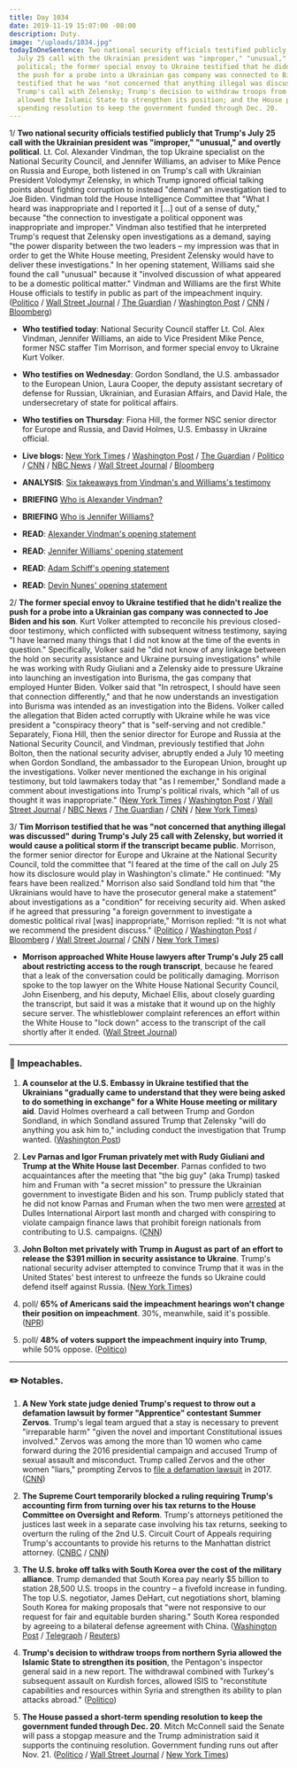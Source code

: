 ```yaml
---
title: Day 1034
date: 2019-11-19 15:07:00 -08:00
description: Duty.
image: "/uploads/1034.jpg"
todayInOneSentence: Two national security officials testified publicly that Trump's
  July 25 call with the Ukrainian president was "improper," "unusual," and overtly
  political; the former special envoy to Ukraine testified that he didn't realize
  the push for a probe into a Ukrainian gas company was connected to Biden; Tim Morrison
  testified that he was "not concerned that anything illegal was discussed" during
  Trump's call with Zelensky; Trump's decision to withdraw troops from northern Syria
  allowed the Islamic State to strengthen its position; and the House passed a short-term
  spending resolution to keep the government funded through Dec. 20.
---
```


1/ **Two national security officials testified publicly that Trump's July 25 call with the Ukrainian president was "improper," "unusual," and overtly political**. Lt. Col. Alexander Vindman, the top Ukraine specialist on the National Security Council, and Jennifer Williams, an adviser to Mike Pence on Russia and Europe, both listened in on Trump's call with Ukrainian President Volodymyr Zelensky, in which Trump ignored official talking points about fighting corruption to instead "demand" an investigation tied to Joe Biden. Vindman told the House Intelligence Committee that "What I heard was inappropriate and I reported it \[...\] out of a sense of duty," because "the connection to investigate a political opponent was inappropriate and improper." Vindman also testified that he interpreted Trump's request that Zelensky open investigations as a demand, saying "the power disparity between the two leaders – my impression was that in order to get the White House meeting, President Zelensky would have to deliver these investigations." In her opening statement, Williams said she found the call "unusual" because it "involved discussion of what appeared to be a domestic political matter." Vindman and Williams are the first White House officials to testify in public as part of the impeachment inquiry. ([Politico](https://www.politico.com/news/2019/11/19/trump-ukraine-scrutiny-officials-testimony-071395) / [Wall Street Journal](https://www.wsj.com/articles/impeachment-witnesses-set-to-testify-on-concerns-about-trump-zelensky-call-11574159401) / [The Guardian](https://www.theguardian.com/us-news/2019/nov/19/alexander-vindman-trump-impeachment-hearings) / [Washington Post](https://www.washingtonpost.com/politics/lt-col-alexander-vindman-reveals-in-testimony-that-he-told-an-intelligence-official-about-trumps-call-with-ukrainian-leader/2019/11/19/61c46b16-0ae4-11ea-8397-a955cd542d00_story.html) / [CNN](https://www.cnn.com/2019/11/19/politics/public-impeachment-hearing-day-3/index.html) / [Bloomberg](https://www.bloomberg.com/news/articles/2019-11-19/army-officer-describes-raising-alarm-over-trump-s-ukraine-call?srnd=premium))

* **Who testified today**: National Security Council staffer Lt. Col. Alex Vindman, Jennifer Williams, an aide to Vice President Mike Pence, former NSC staffer Tim Morrison, and former special envoy to Ukraine Kurt Volker.

* **Who testifies on Wednesday**: Gordon Sondland, the U.S. ambassador to the European Union, Laura Cooper, the deputy assistant secretary of defense for Russian, Ukrainian, and Eurasian Affairs, and David Hale, the undersecretary of state for political affairs.

* **Who testifies on Thursday**: Fiona Hill, the former NSC senior director for Europe and Russia, and David Holmes, U.S. Embassy in Ukraine official.

* **Live blogs:** [New York Times](https://www.nytimes.com/2019/11/19/us/politics/impeachment-hearings.html) / [Washington Post](https://www.washingtonpost.com/politics/impeachment-hearings-live-updates/2019/11/19/c5ea3bba-0a54-11ea-bd9d-c628fd48b3a0_story.html?hpid=hp_hp-bignews3_liveall-810a%3Aprime-time%2Fpromo) / [The Guardian](https://www.theguardian.com/us-news/live/2019/nov/19/donald-trump-news-today-impeachment-ukraine-live) / [Politico](https://www.politico.com/news/2019/11/19/impeachment-hearings-live-highlights-and-updates-071459) / [CNN](https://www.cnn.com/politics/live-news/impeachment-hearing-11-19-19/index.html) / [NBC News](https://www.nbcnews.com/politics/trump-impeachment-inquiry/live-blog/nov-19-impeachment-hearings-live-updates-n1085171) / [Wall Street Journal](https://www.wsj.com/livecoverage/four-witnesses-testify-impeachment-tuesday) / [Bloomberg](https://www.bloomberg.com/news/articles/2019-11-19/nsc-aide-vindman-to-open-week-s-testimony-impeachment-update)

* **ANALYSIS**: [Six takeaways from Vindman's and Williams's testimony](https://www.washingtonpost.com/politics/2019/11/19/early-takeaways-alexander-vindmans-jennifer-williamss-testimony/)

* **BRIEFING** [Who is Alexander Vindman?](https://www.nytimes.com/2019/11/19/us/alexander-vindman.html)

* **BRIEFING** [Who is Jennifer Williams?](https://www.nytimes.com/2019/11/19/us/politics/jennifer-williams.html)

* **READ**: [Alexander Vindman's opening statement](https://www.axios.com/trump-impeachment-hearing-alexander-vindman-opening-statement-0de5fcec-7ffd-49e4-9359-05057958fd9f.html)

* **READ**: [Jennifer Williams' opening statement](https://www.cnn.com/2019/11/19/politics/jennifer-williams-opening-remarks-impeachment-hearing/index.html)

* **READ**: [Adam Schiff's opening statement](https://www.cnn.com/2019/11/19/politics/adam-schiff-opening-statement-impeachment-nov-19/index.html)

* **READ**: [Devin Nunes' opening statement](https://www.cnn.com/2019/11/19/politics/devin-nunes-opening-remarks-november-19-impeachment-hearing/index.html)

2/ **The former special envoy to Ukraine testified that he didn't realize the push for a probe into a Ukrainian gas company was connected to Joe Biden and his son**. Kurt Volker attempted to reconcile his previous closed-door testimony, which conflicted with subsequent witness testimony, saying "I have learned many things that I did not know at the time of the events in question." Specifically, Volker said he "did not know of any linkage between the hold on security assistance and Ukraine pursuing investigations" while he was working with Rudy Giuliani and a Zelensky aide to pressure Ukraine into launching an investigation into Burisma, the gas company that employed Hunter Biden. Volker said that "In retrospect, I should have seen that connection differently," and that he now understands an investigation into Burisma was intended as an investigation into the Bidens. Volker called the allegation that Biden acted corruptly with Ukraine while he was vice president a "conspiracy theory" that is "self-serving and not credible." Separately, Fiona Hill, then the senior director for Europe and Russia at the National Security Council, and Vindman, previously testified that John Bolton, then the national security adviser, abruptly ended a July 10 meeting when Gordon Sondland, the ambassador to the European Union, brought up the investigations. Volker never mentioned the exchange in his original testimony, but told lawmakers today that "as I remember," Sondland made a comment about investigations into Trump's political rivals, which "all of us thought it was inappropriate." ([New York Times](https://www.nytimes.com/2019/11/19/us/politics/impeachment-hearings.html#link-4b9b1be1) / [Washington Post](https://www.washingtonpost.com/politics/impeachment-hearings-live-updates/2019/11/19/c5ea3bba-0a54-11ea-bd9d-c628fd48b3a0_story.html#link-5J6VNDQDKE663CEUPDLCNRUDNY) / [Wall Street Journal](https://www.wsj.com/livecoverage/four-witnesses-testify-impeachment-tuesday#LCcard-1574197956) / [NBC News](https://www.nbcnews.com/politics/trump-impeachment-inquiry/live-blog/nov-19-impeachment-hearings-live-updates-n1085171#ncrd1086156) / [The Guardian](https://www.theguardian.com/us-news/live/2019/nov/19/donald-trump-news-today-impeachment-ukraine-live?page=with:block-5dd462788f080fd59fb137c2#block-5dd462788f080fd59fb137c2) / [CNN](https://www.cnn.com/politics/live-news/impeachment-hearing-11-19-19/h_a41457df3f15df6384314349471cd591) / [New York Times](https://www.nytimes.com/2019/11/18/us/politics/trump-impeachment.html))

3/ **Tim Morrison testified that he was "not concerned that anything illegal was discussed" during Trump's July 25 call with Zelensky, but worried it would cause a political storm if the transcript became public**. Morrison, the former senior director for Europe and Ukraine at the National Security Council, told the committee that "I feared at the time of the call on July 25 how its disclosure would play in Washington's climate." He continued: "My fears have been realized." Morrison also said Sondland told him that "the Ukrainians would have to have the prosecutor general make a statement" about investigations as a "condition" for receiving security aid. When asked if he agreed that pressuring "a foreign government to investigate a domestic political rival \[was\] inappropriate," Morrison replied: "It is not what we recommend the president discuss." ([Politico](https://www.politico.com/news/2019/11/19/impeachment-hearings-live-highlights-volker-morrison-071572) / [Washington Post](https://www.washingtonpost.com/politics/impeachment-hearings-live-updates/2019/11/19/c5ea3bba-0a54-11ea-bd9d-c628fd48b3a0_story.html#link-3NHEKVI43A4VZE34L5ETT6DEFA) / [Bloomberg](https://www.bloomberg.com/news/articles/2019-11-19/trump-s-ukraine-envoy-denies-role-in-pushing-for-biden-probe) / [Wall Street Journal](https://www.wsj.com/livecoverage/four-witnesses-testify-impeachment-tuesday#LCcard-1574201987) / [CNN](https://www.cnn.com/politics/live-news/impeachment-hearing-11-19-19/h_7fd097ccf7462b4a3e6a4f91ec0fb355) / [New York Times](https://www.nytimes.com/2019/11/19/us/politics/impeachment-hearings.html#link-59501d94))

* **Morrison approached White House lawyers after Trump's July 25 call about restricting access to the rough transcript**, because he feared that a leak of the conversation could be politically damaging. Morrison spoke to the top lawyer on the White House National Security Council, John Eisenberg, and his deputy, Michael Ellis, about closely guarding the transcript, but said it was a mistake that it wound up on the highly secure server. The whistleblower complaint references an effort within the White House to "lock down" access to the transcript of the call shortly after it ended. ([Wall Street Journal](https://www.wsj.com/articles/white-house-official-feared-trump-transcript-leak-could-be-politically-damaging-11573942481))

---

### 👀 Impeachables.

1. **A counselor at the U.S. Embassy in Ukraine testified that the Ukrainians "gradually came to understand that they were being asked to do something in exchange" for a White House meeting or military aid**. David Holmes overheard a call between Trump and Gordon Sondland, in which Sondland assured Trump that Zelensky "will do anything you ask him to," including conduct the investigation that Trump wanted. ([Washington Post](https://www.washingtonpost.com/national-security/impeachment-witness-says-ukraine-gradually-came-to-understand-trumps-desired-investigation-was-tied-to-aid-meeting/2019/11/18/b6dd2cc0-0a47-11ea-8397-a955cd542d00_story.html))

2. **Lev Parnas and Igor Fruman privately met with Rudy Giuliani and Trump at the White House last December**. Parnas confided to two acquaintances after the meeting that "the big guy" (aka Trump) tasked him and Fruman with "a secret mission" to pressure the Ukrainian government to investigate Biden and his son. Trump publicly stated that he did not know Parnas and Fruman when the two men were [arrested](https://whatthefuckjusthappenedtoday.com/2019/10/10/day-994/#1-two-men-who-worked-with-giuliani-t) at Dulles International Airport last month and charged with conspiring to violate campaign finance laws that prohibit foreign nationals from contributing to U.S. campaigns. ([CNN](https://www.cnn.com/2019/11/15/politics/parnas-trump-special-mission-ukraine/index.html))

3. **John Bolton met privately with Trump in August as part of an effort to release the $391 million in security assistance to Ukraine**. Trump's national security adviser attempted to convince Trump that it was in the United States' best interest to unfreeze the funds so Ukraine could defend itself against Russia. ([New York Times](https://www.nytimes.com/2019/11/16/us/politics/impeachment-trump.html))

4. poll/ **65% of Americans said the impeachment hearings won't change their position on impeachment**. 30%, meanwhile, said it's possible. ([NPR](https://www.npr.org/2019/11/19/780540637/poll-americans-overwhelmingly-say-impeachment-hearings-wont-change-their-minds))

5. poll/ **48% of voters support the impeachment inquiry into Trump**, while 50% oppose. ([Politico](https://www.politico.com/news/2019/11/19/support-trump-impeachment-inquiry-poll-071396))

---

### ✏️ Notables.

1. **A New York state judge denied Trump's request to throw out a defamation lawsuit by former "Apprentice" contestant Summer Zervos**. Trump's legal team argued that a stay is necessary to prevent "irreparable harm" "given the novel and important Constitutional issues involved." Zervos was among the more than 10 women who came forward during the 2016 presidential campaign and accused Trump of sexual assault and misconduct. Trump called Zervos and the other women "liars," prompting Zervos to [file a defamation lawsuit](https://whatthefuckjusthappenedtoday.com/2018/05/02/day-468/) in 2017. ([CNN](https://www.cnn.com/2019/11/19/politics/summer-zervos-trump-defamation-case/))

2. **The Supreme Court temporarily blocked a ruling requiring Trump's accounting firm from turning over his tax returns to the House Committee on Oversight and Reform**. Trump's attorneys petitioned the justices last week in a separate case involving his tax returns, seeking to overturn the ruling of the 2nd U.S. Circuit Court of Appeals requiring Trump's accountants to provide his returns to the Manhattan district attorney. ([CNBC](https://www.cnbc.com/2019/11/18/supreme-court-temporarily-halts-court-order-requiring-accountants-to-turn-over-trumps-tax-returns-to-congress.html) / [CNN](https://www.cnn.com/2019/11/18/politics/trump-tax-documents-supreme-court/index.html))

3. **The U.S. broke off talks with South Korea over the cost of the military alliance**. Trump demanded that South Korea pay nearly $5 billion to station 28,500 U.S. troops in the country – a fivefold increase in funding. The top U.S. negotiator, James DeHart, cut negotiations short, blaming South Korea for making proposals that "were not responsive to our request for fair and equitable burden sharing." South Korea responded by agreeing to a bilateral defense agreement with China. ([Washington Post](https://www.washingtonpost.com/world/asia-pacific/us-breaks-off-talks-with-south-korea-over-costs-of-military-alliance/2019/11/19/949773d8-0a9b-11ea-8054-289aef6e38a3_story.html) / [Telegraph](https://www.telegraph.co.uk/news/2019/11/18/china-signs-defence-agreement-south-korea-us-angers-seoul-demand/) / [Reuters](https://www.reuters.com/article/us-southkorea-usa-talks/us-breaks-off-defense-cost-talks-as-south-korea-balks-at-5-billion-demand-idUSKBN1XT0EN))

4. **Trump's decision to withdraw troops from northern Syria allowed the Islamic State to strengthen its position**, the Pentagon's inspector general said in a new report. The withdrawal combined with Turkey's subsequent assault on Kurdish forces, allowed ISIS to "reconstitute capabilities and resources within Syria and strengthen its ability to plan attacks abroad." ([Politico](https://www.politico.com/news/2019/11/19/trump-syria-isis-071499))

5. **The House passed a short-term spending resolution to keep the government funded through Dec. 20**. Mitch McConnell said the Senate will pass a stopgap measure and the Trump administration said it supports the continuing resolution. Government funding runs out after Nov. 21. ([Politico](https://www.politico.com/news/2019/11/19/house-moves-to-avert-shutdown-but-border-wall-fight-lingers-071575) / [Wall Street Journal](https://www.wsj.com/articles/house-passes-measure-funding-government-through-dec-20-11574194781) / [New York Times](https://www.nytimes.com/2019/11/19/us/politics/house-shutdown.html))